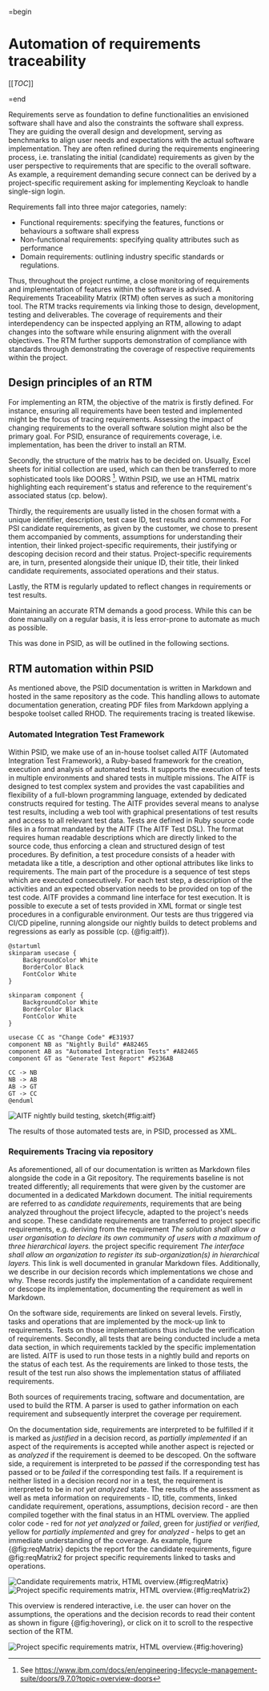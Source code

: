 =begin

# Automation of requirements traceability

[[_TOC_]]

=end

Requirements serve as foundation to define functionalities an envisioned software shall have and also the constraints the software shall express.
They are guiding the overall design and development, serving as benchmarks to align user needs and expectations with the actual software implementation.
They are often refined during the requirements engineering process, i.e. translating the initial (candidate) requirements as given by the user perspective to requirements that are specific to the overall software.
As example, a requirement demanding secure connect can be derived by a project-specific requirement asking for implementing Keycloak to handle single-sign login.

Requirements fall into three major categories, namely:

* Functional requirements: specifying the features, functions or behaviours a software shall express
* Non-functional requirements: specifying quality attributes such as performance
* Domain requirements: outlining industry specific standards or regulations.

Thus, throughout the project runtime, a close monitoring of requirements and implementation of features within the software is advised.
A Requirements Traceability Matrix (RTM) often serves as such a monitoring tool.
The RTM tracks requirements via linking those to design, development, testing and deliverables.
The coverage of requirements and their interdependency can be inspected applying an RTM, allowing to adapt changes into the software while ensuring alignment with the overall objectives.
The RTM further supports demonstration of compliance with standards through demonstrating the coverage of respective requirements within the project.

## Design principles of an RTM

For implementing an RTM, the objective of the matrix is firstly defined.
For instance, ensuring all requirements have been tested and implemented might be the focus of tracing requirements.
Assessing the impact of changing requirements to the overall software solution might also be the primary goal.
For PSID, ensurance of requirements coverage, i.e. implementation, has been the driver to install an RTM.

Secondly, the structure of the matrix has to be decided on.
Usually, Excel sheets for initial collection are used, which can then be transferred to more sophisticated tools like DOORS [^1].
Within PSID, we use an HTML matrix highlighting each requirement's status and reference to the requirement's associated status (cp. below).

Thirdly, the requirements are usually listed in the chosen format with a unique identifier, description, test case ID, test results and comments.
For PSI candidate requirements, as given by the customer, we chose to present them accompanied by comments, assumptions for understanding their intention, their linked project-specific requirements, their justifying or descoping decision record and their status.
Project-specific requirements are, in turn, presented alongside their unique ID, their title, their linked candidate requirements, associated operations and their status.

Lastly, the RTM is regularly updated to reflect changes in requirements or test results.

Maintaining an accurate RTM demands a good process.
While this can be done manually on a regular basis, it is less error-prone to automate as much as possible.

This was done in PSID, as will be outlined in the following sections.

## RTM automation within PSID

As mentioned above, the PSID documentation is written in Markdown and hosted in the same repository as the code.
This handling allows to automate documentation generation, creating PDF files from Markdown applying a bespoke toolset called RHOD.
The requirements tracing is treated likewise.

### Automated Integration Test Framework

Within PSID, we make use of an in-house toolset called AITF (Automated Integration Test Framework), a Ruby-based framework for the creation, execution and analysis of automated tests.
It supports the execution of tests in multiple environments and shared tests in multiple missions.
The AITF is designed to test complex system and provides the vast capabilities and flexibility of a full-blown programming language, extended by dedicated constructs required for testing.
The AITF provides several means to analyse test results, including a web tool with graphical presentations of test results and access to all relevant test data.
Tests are defined in Ruby source code files in a format mandated by the AITF (The AITF Test DSL).
The format requires human readable descriptions which are directly linked to the source code, thus enforcing a clean and structured design of test procedures.
By definition, a test procedure consists of a header with metadata like a title, a description and other optional attributes like links to requirements.
The main part of the procedure is a sequence of test steps which are executed consecutively.
For each test step, a description of the activities and an expected observation needs to be provided on top of the test code.
AITF provides a command line interface for test execution.
It is possible to execute a set of tests provided in XML format or single test procedures in a configurable environment.
Our tests are thus triggered via CI/CD pipeline, running alongside our nightly builds to detect problems and regressions as early as possible (cp. {@fig:aitf}).

```plantuml
@startuml
skinparam usecase {
    BackgroundColor White
    BorderColor Black
    FontColor White
}

skinparam component {
    BackgroundColor White
    BorderColor Black
    FontColor White
}

usecase CC as "Change Code" #E31937 
component NB as "Nightly Build" #A82465 
component AB as "Automated Integration Tests" #A82465 
component GT as "Generate Test Report" #5236AB

CC -> NB
NB -> AB
AB -> GT
GT -> CC
@enduml
```

![AITF nightly build testing, sketch](../common/pixel.png){#fig:aitf}

The results of those automated tests are, in PSID, processed as XML.

### Requirements Tracing via repository

As aforementioned, all of our documentation is written as Markdown files alongside the code in a Git repository.
The requirements baseline is not treated differently; all requirements that were given by the customer are documented in a dedicated Markdown document.
The initial requirements are referred to as *candidate requirements*, requirements that are being analyzed throughout the project lifecycle, adapted to the project's needs and scope.
These candidate requirements are transferred to project specific requirements, e.g. deriving from the requirement *The solution shall allow a user organisation to declare its own community of users with a maximum of three hierarchical layers.* the project specific requirement *The interface shall allow an organization to register its sub-organization(s) in hierarchical layers.*
This link is well documented in granular Markdown files.
Additionally, we describe in our decision records which implementations we chose and why.
These records justify the implementation of a candidate requirement or descope its implementation, documenting the requirement as well in Markdown.

On the software side, requirements are linked on several levels.
Firstly, tasks and operations that are implemented by the mock-up link to requirements.
Tests on those implementations thus include the verification of requirements.
Secondly, all tests that are being conducted include a meta data section, in which requirements tackled by the specific implementation are listed.
AITF is used to run those tests in a nightly build and reports on the status of each test.
As the requirements are linked to those tests, the result of the test run also shows the implementation status of affiliated requirements.

Both sources of requirements tracing, software and documentation, are used to build the RTM.
A parser is used to gather information on each requirement and subsequently interpret the coverage per requirement.

On the documentation side, requirements are interpreted to be fulfilled if it is marked as *justified* in a decision record, as *partially implemented* if an 
aspect of the requirements is accepted while another aspect is rejected or as *analyzed* if the requirement is deemed to be descoped.
On the software side, a requirement is interpreted to be *passed* if the corresponding test has passed or to be *failed* if the corresponding test fails.
If a requirement is neither listed in a decision record nor in a test, the requirement is interpreted to be in *not yet analyzed* state.
The results of the assessment as well as meta information on requirements - ID, title, comments, linked candidate requirement, operations, assumptions, decision record - are then compiled together with the final status in an HTML overview.
The applied color code - red for *not yet analyzed* or *failed*, green for *justified* or *verified*, yellow for *partially implemented* and grey for *analyzed* - helps to get an immediate understanding of the coverage.
As example, figure {@fig:reqMatrix} depicts the report for the candidate requirements, figure @fig:reqMatrix2 for project specific requirements linked to tasks and operations.

![Candidate requirements matrix, HTML overview.](img/reqMatrix.png){#fig:reqMatrix}
![Project specific requirements matrix, HTML overview.](img/reqTrace.png){#fig:reqMatrix2}

This overview is rendered interactive, i.e. the user can hover on the assumptions, the operations and the decision records to read their content as shown in figure {@fig:hovering}, or click on it to scroll to the respective section of the RTM.

![Project specific requirements matrix, HTML overview.](img/reqMatrixHovering.png){#fig:hovering}


[^1]: See https://www.ibm.com/docs/en/engineering-lifecycle-management-suite/doors/9.7.0?topic=overview-doors
